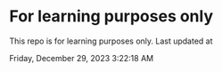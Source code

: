 # For learning purposes only
This repo is for learning purposes only.
Last updated at

Friday, December 29, 2023 3:22:18 AM


